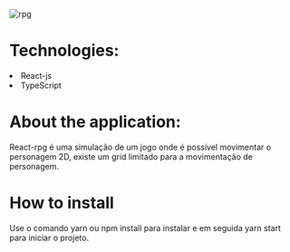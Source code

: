 ![rpg](https://user-images.githubusercontent.com/55575751/146603697-9328b3d8-4cc8-4665-934d-4eaf448fda55.gif)

<h1> Technologies: </h1>

<li> React-js </li>
<li>  TypeScript </li>

<h1>About the application: </h1>

<p> React-rpg é uma simulação de um jogo onde é possível movimentar o personagem 2D, existe um grid limitado para a movimentação de personagem. </p>

<h1> How to install </h1>

<p> Use o comando yarn ou npm install para instalar e em seguida yarn start para iniciar o projeto. </p>
